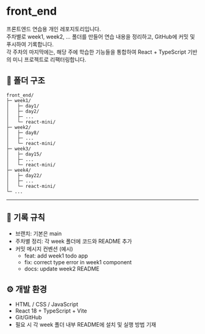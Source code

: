 # front_end
프론트엔드 연습용 개인 레포지토리입니다.  
주차별로 week1, week2, … 폴더를 만들어 연습 내용을 정리하고, GitHub에 커밋 및 푸시하여 기록합니다.  
각 주차의 마지막에는, 해당 주에 학습한 기능들을 통합하여 React + TypeScript 기반의 미니 프로젝트로 리팩터링합니다.

## 📂 폴더 구조
```
front_end/
├─ week1/
│   ├─ day1/
│   ├─ day2/
│   ├─ ...
│   └─ react-mini/
├─ week2/  
│   ├─ day8/
│   ├─ ...
│   └─ react-mini/
├─ week3/   
│   ├─ day15/
│   ├─ ...
│   └─ react-mini/
├─ week4/   
│   ├─ day22/
│   ├─ ...
│   └─ react-mini/
└─ ...
```
---

## 📝 기록 규칙
- 브랜치: 기본은 main
- 주차별 정리: 각 week 폴더에 코드와 README 추가
- 커밋 메시지 컨벤션 (예시)
  - feat: add week1 todo app
  - fix: correct type error in week1 component
  - docs: update week2 README

## ⚙️ 개발 환경
- HTML / CSS / JavaScript
- React 18 + TypeScript + Vite
- Git/GitHub
- 필요 시 각 week 폴더 내부 README에 설치 및 실행 방법 기재




